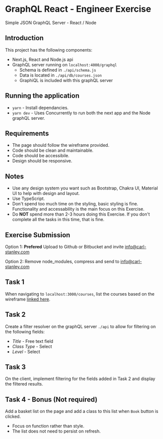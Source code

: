 # GraphQL React - Engineer Exercise
Simple JSON GraphQL Server - React / Node

## Introduction

This project has the following components:

- Next.js, React and Node.js api
- GraphQL server running on `localhost:4000/graphql`
  - Schema is defined in `./api/schema.js`
  - Data is located in `./api/db/courses.json`
  - GraphiQL is included with this graphQL server

## Running the application

- `yarn` - Install dependancies.
- `yarn dev` - Uses Concurrently to run both the next app and the Node graphQL server.

## Requirements

- The page should follow the wireframe provided.
- Code should be clean and maintainable.
- Code should be accessibile.
- Design should be responsive.

## Notes

- Use any design system you want such as Bootstrap, Chakra UI, Material UI to help with design and layout.
- Use TypeScript.
- Don't spend too much time on the styling, basic styling is fine. Functionality and accessability is the main focus on this Exercise.
- Do **NOT** spend more than 2-3 hours doing this Exercise. If you don't complete all the tasks in this time, that is fine.

## Exercise Submission

Option 1: **Prefered** Upload to Github or Bitbucket and invite info@carl-stanley.com

Option 2: Remove node_modules, compress and send to info@carl-stanley.com

## Task 1

When navigating to `localhost:3000/courses`, list the courses based on the wireframe [linked here](https://www.dropbox.com/s/ka46l9arj5hli7v/Screenshot%202020-10-14%20at%2021.41.54.png?dl=0).

## Task 2

Create a filter resolver on the graphQL server `./api` to allow for filtering on the following fields:
- *Title* - Free text field
- *Class Type* - Select
- *Level* - Select

## Task 3

On the client, implement filtering for the fields added in Task 2 and display the filtered results.

## Task 4 - Bonus (Not required)

Add a basket list on the page and add a class to this list when `Book` button is clicked.

- Focus on function rather than style.
- The list does not need to persist on refresh.